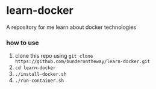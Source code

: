 # learn-docker

A repository for me learn about docker technologies

### how to use
1. clone this repo using `git clone https://github.com/bunderontheway/learn-docker.git`
2. `cd learn-docker`
3. `./install-docker.sh`
4. `./run-container.sh`
